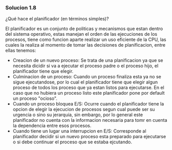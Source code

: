 ### Solucion 1.8

¿Qué hace el planificador (en términos simples)?

El planificador es un conjunto de politicas y mecanismos que estan dentro del sistema operativo, estas manejan el orden de las ejecuciones de los procesos, tiene como funcion aparte realizar un uso eficiente de la CPU, las cuales la realiza al momento de tomar las decisiones de planificacion, entre ellas tenemos:

* Creacion de un nuevo proceso: Se trata de una planificacion ya que se necesita dicidir si va a ejecutar el proceso padre o el proceso hijo, el planificador tiene que elegir.
* Culminacion de un proceso: Cuando un proceso finaliza esta ya no se sigue ejecutandose, por lo cual el planificador tiene que elegir algun proceso de todos los proceso que ya estan listos para ejecutarse. En el caso que no hubiera un proceso listo este planificador pone por default un proceso "ocioso".
* Cuando un proceso bloquea E/S: Ocurre cuando el planificador tiene la opcion de elegir la ejecucion de procesos segun cual puede ser su urgencia o sino su jerarquia, sin embargo, por lo general este planificador no cuenta con la informacion necesaria para tomr en cuenta la dependencia entre esos procesos.
* Cuando tiene un lugar una interrupcion en E/S: Corresponde al planificador decidir si un nuevo proceso esta preparado para ejecutarse o si debe continuar el proceso que se estaba ejcutando.

